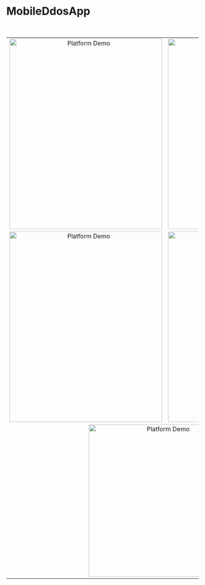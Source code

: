# MobileDdosApp

<br>

<table>
  <tr>
    <td align="center">
      <img src="https://github.com/adxze/adxze/blob/main/DDoS%20Detection/Ai%20Data.png" alt="Platform Demo" width="400px" height="500px">
    </td>
    <td align="center">
      <img src="https://github.com/adxze/adxze/blob/main/DDoS%20Detection/Char%20ddos.png" alt="Platform Demo" width="400px" height="500px">
    </td>
  </tr>
  <tr>
    <td align="center">
      <img src="https://github.com/adxze/adxze/blob/main/DDoS%20Detection/Mobile%201.png" alt="Platform Demo" width="400px" height="500px">
    </td>
    <td align="center">
      <img src="https://github.com/adxze/adxze/blob/main/DDoS%20Detection/Mobile%202.png" alt="Platform Demo" width="400px" height="500px">
    </td>
  </tr>
  <tr>
    <td align="center" colspan="2">
      <img src="https://github.com/adxze/adxze/blob/main/DDoS%20Detection/Mobile%203.png" alt="Platform Demo" width="400px" height="400px">
    </td>
  </tr>
</table>
